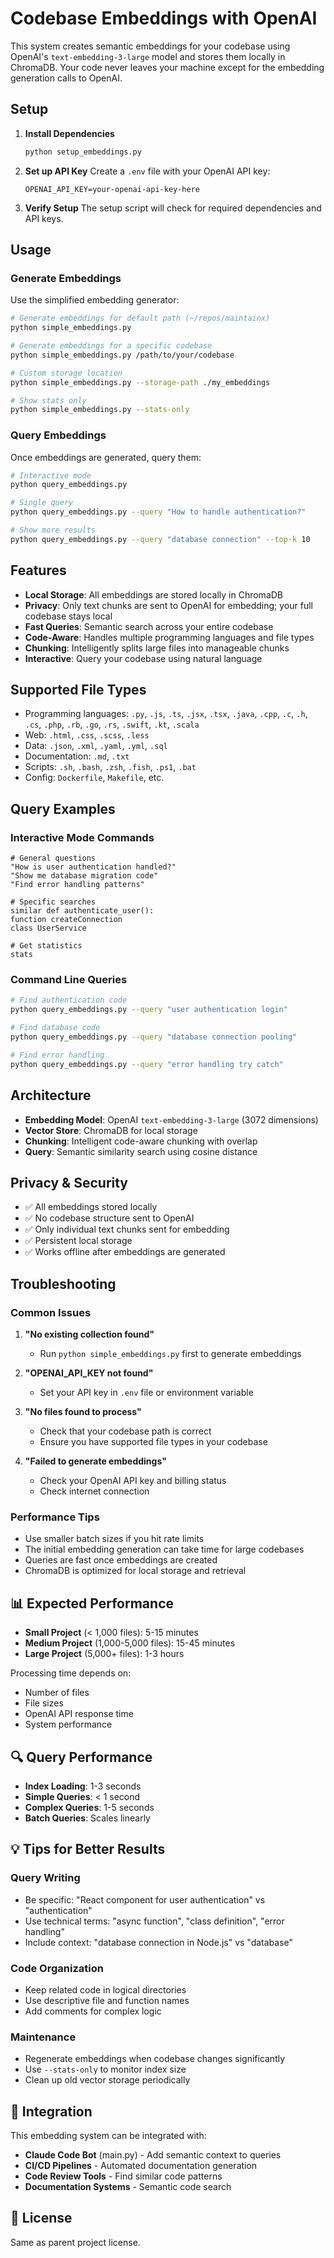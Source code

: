 # Codebase Embeddings with OpenAI

This system creates semantic embeddings for your codebase using OpenAI's `text-embedding-3-large` model and stores them locally in ChromaDB. Your code never leaves your machine except for the embedding generation calls to OpenAI.

## Setup

1. **Install Dependencies**
   ```bash
   python setup_embeddings.py
   ```

2. **Set up API Key**
   Create a `.env` file with your OpenAI API key:
   ```
   OPENAI_API_KEY=your-openai-api-key-here
   ```

3. **Verify Setup**
   The setup script will check for required dependencies and API keys.

## Usage

### Generate Embeddings

Use the simplified embedding generator:

```bash
# Generate embeddings for default path (~/repos/maintainx)
python simple_embeddings.py

# Generate embeddings for a specific codebase
python simple_embeddings.py /path/to/your/codebase

# Custom storage location
python simple_embeddings.py --storage-path ./my_embeddings

# Show stats only
python simple_embeddings.py --stats-only
```

### Query Embeddings

Once embeddings are generated, query them:

```bash
# Interactive mode
python query_embeddings.py

# Single query
python query_embeddings.py --query "How to handle authentication?"

# Show more results
python query_embeddings.py --query "database connection" --top-k 10
```

## Features

- **Local Storage**: All embeddings are stored locally in ChromaDB
- **Privacy**: Only text chunks are sent to OpenAI for embedding; your full codebase stays local
- **Fast Queries**: Semantic search across your entire codebase
- **Code-Aware**: Handles multiple programming languages and file types
- **Chunking**: Intelligently splits large files into manageable chunks
- **Interactive**: Query your codebase using natural language

## Supported File Types

- Programming languages: `.py`, `.js`, `.ts`, `.jsx`, `.tsx`, `.java`, `.cpp`, `.c`, `.h`, `.cs`, `.php`, `.rb`, `.go`, `.rs`, `.swift`, `.kt`, `.scala`
- Web: `.html`, `.css`, `.scss`, `.less`
- Data: `.json`, `.xml`, `.yaml`, `.yml`, `.sql`
- Documentation: `.md`, `.txt`
- Scripts: `.sh`, `.bash`, `.zsh`, `.fish`, `.ps1`, `.bat`
- Config: `Dockerfile`, `Makefile`, etc.

## Query Examples

### Interactive Mode Commands

```
# General questions
"How is user authentication handled?"
"Show me database migration code"
"Find error handling patterns"

# Specific searches
similar def authenticate_user():
function createConnection
class UserService

# Get statistics
stats
```

### Command Line Queries

```bash
# Find authentication code
python query_embeddings.py --query "user authentication login"

# Find database code
python query_embeddings.py --query "database connection pooling"

# Find error handling
python query_embeddings.py --query "error handling try catch"
```

## Architecture

- **Embedding Model**: OpenAI `text-embedding-3-large` (3072 dimensions)
- **Vector Store**: ChromaDB for local storage
- **Chunking**: Intelligent code-aware chunking with overlap
- **Query**: Semantic similarity search using cosine distance

## Privacy & Security

- ✅ All embeddings stored locally
- ✅ No codebase structure sent to OpenAI
- ✅ Only individual text chunks sent for embedding
- ✅ Persistent local storage
- ✅ Works offline after embeddings are generated

## Troubleshooting

### Common Issues

1. **"No existing collection found"**
   - Run `python simple_embeddings.py` first to generate embeddings

2. **"OPENAI_API_KEY not found"**
   - Set your API key in `.env` file or environment variable

3. **"No files found to process"**
   - Check that your codebase path is correct
   - Ensure you have supported file types in your codebase

4. **"Failed to generate embeddings"**
   - Check your OpenAI API key and billing status
   - Check internet connection

### Performance Tips

- Use smaller batch sizes if you hit rate limits
- The initial embedding generation can take time for large codebases
- Queries are fast once embeddings are created
- ChromaDB is optimized for local storage and retrieval

## 📊 Expected Performance

- **Small Project** (< 1,000 files): 5-15 minutes
- **Medium Project** (1,000-5,000 files): 15-45 minutes  
- **Large Project** (5,000+ files): 1-3 hours

Processing time depends on:
- Number of files
- File sizes
- OpenAI API response time
- System performance

## 🔍 Query Performance

- **Index Loading**: 1-3 seconds
- **Simple Queries**: < 1 second
- **Complex Queries**: 1-5 seconds
- **Batch Queries**: Scales linearly

## 💡 Tips for Better Results

### Query Writing
- Be specific: "React component for user authentication" vs "authentication"
- Use technical terms: "async function", "class definition", "error handling"
- Include context: "database connection in Node.js" vs "database"

### Code Organization
- Keep related code in logical directories
- Use descriptive file and function names
- Add comments for complex logic

### Maintenance
- Regenerate embeddings when codebase changes significantly
- Use `--stats-only` to monitor index size
- Clean up old vector storage periodically

## 🤝 Integration

This embedding system can be integrated with:
- **Claude Code Bot** (main.py) - Add semantic context to queries
- **CI/CD Pipelines** - Automated documentation generation
- **Code Review Tools** - Find similar code patterns
- **Documentation Systems** - Semantic code search

## 📝 License

Same as parent project license. 